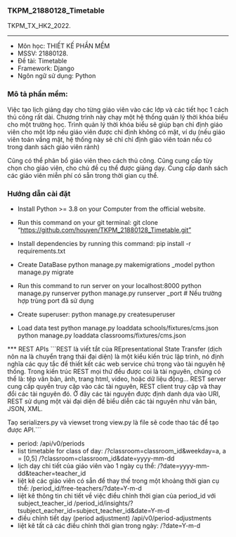 ### TKPM_21880128_Timetable
TKPM_TX_HK2_2022.

-----------------
* Môn học: THIẾT KẾ PHẦN MỀM 
* MSSV: 21880128. 
* Đề tài: Timetable
* Framework: Django
* Ngôn ngữ sử dụng: Python

### Mô tả phần mềm:
  Việc tạo lịch giảng dạy cho từng giáo viên vào các lớp và các tiết học 1 cách thủ công rất dài.
  Chương trình này chạy một hệ thống quản lý thời khóa biểu cho một trường học.   Trình quản lý thời khóa biểu sẽ giúp bạn chỉ định giáo viên cho một lớp nếu giáo viên được chỉ định không có mặt, ví dụ (nếu giáo viên toán vắng mặt, hệ thống này sẽ chỉ chỉ định giáo viên toán nếu có trong danh sách giáo viên rảnh)

  Cũng có thể phân bổ giáo viên theo cách thủ công. Cũng cung cấp tùy chọn cho giáo viên, cho chủ đề cụ thể được giảng dạy. Cung cấp danh sách các giáo viên miễn phí có sẵn trong thời gian cụ thể.

### Hướng dẫn cài đặt
* Install Python >= 3.8 on your Computer from the official website.

* Run this command on your git terminal: 
    git clone “https://github.com/houyen/TKPM_21880128_Timetable.git”

* Install dependencies by running this command: 
    pip install -r requirements.txt

* Create DataBase
    python manage.py makemigrations _model
    python manage.py migrate

* Run this command to run server on your localhost:8000
    python manage.py runserver 
    python manage.py runserver _port # Nếu trường hợp trùng port đã sử dụng

* Create superuser: 
    python manage.py createsuperuser

* Load data test
    python manage.py loaddata schools/fixtures/cms.json
    python manage.py loaddata classrooms/fixtures/cms.json

*** REST APIs
    ```REST là viết tắt của REpresentational State Transfer (dịch nôn na là chuyển trạng thái đại diện) là một kiểu kiến trúc lập trình, 
nó định nghĩa các quy tắc để thiết kết các web service chú trọng vào tài nguyên hệ thống. 
Trong kiến trúc REST mọi thứ đều được coi là tài nguyên, chúng có thể là: tệp văn bản, ảnh, trang html, video, hoặc dữ liệu động… 
REST server cung cấp quyền truy cập vào các tài nguyên, REST client truy cập và thay đổi các tài nguyên đó. 
Ở đây các tài nguyên được định danh dựa vào URI, REST sử dụng một vài đại diện để biểu diễn các tài nguyên như văn bản, JSON, XML.

Taọ serializers.py và viewset trong view.py là file sẽ code thao tác để tạo được API.```

* period: /api/v0/periods
* list timetable for class of day:
	 /?classroom=classroom_id&weekday=a, a = [0,5]
	 /?classroom=classroom_id&date=yyyy-mm-dd
* lịch dạy chi tiết của giáo viên vào 1 ngày cụ thể:
	 /?date=yyyy-mm-dd&teacher=teacher_id
* liệt kê các giáo viên có sẵn để thay thế trong một khoảng thời gian cụ thể:
	 /period_id/free-teachers/?date=Y-m-d
*  liệt kê thông tin chi tiết về việc điều chỉnh thời gian của period_id với subject_teacher_id
	 /period_id/insights/?tsubject_eacher_id=subject_teacher_id&date=Y-m-d
* điều chỉnh tiết dạy (period adjustment)
	 /api/v0/period-adjustments
* liệt kê tất cả các điều chỉnh thời gian trong ngày:
	 /?date=Y-m-d
